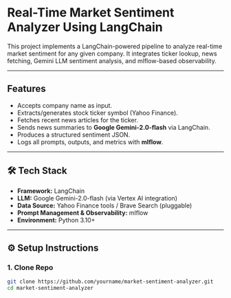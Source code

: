 # Real-Time Market Sentiment Analyzer Using LangChain

This project implements a LangChain-powered pipeline to analyze real-time market sentiment
for any given company. It integrates ticker lookup, news fetching, Gemini LLM sentiment analysis,
and mlflow-based observability.

---

## Features
- Accepts company name as input.
- Extracts/generates stock ticker symbol (Yahoo Finance).
- Fetches recent news articles for the ticker.
- Sends news summaries to **Google Gemini-2.0-flash** via LangChain.
- Produces a structured sentiment JSON.
- Logs all prompts, outputs, and metrics with **mlflow**.

---

## 🛠️ Tech Stack
- **Framework:** LangChain
- **LLM:** Google Gemini-2.0-flash (via Vertex AI integration)
- **Data Source:** Yahoo Finance tools / Brave Search (pluggable)
- **Prompt Management & Observability:** mlflow
- **Environment:** Python 3.10+

---

## ⚙️ Setup Instructions

### 1. Clone Repo
```bash
git clone https://github.com/yourname/market-sentiment-analyzer.git
cd market-sentiment-analyzer
